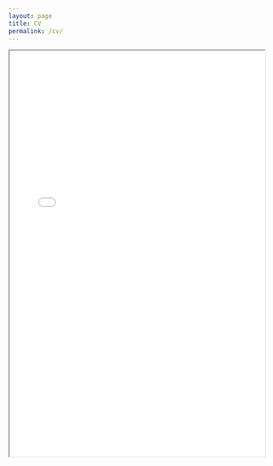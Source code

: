```yaml
---
layout: page
title: CV
permalink: /cv/
---
```


<iframe src="/cv.pdf" width="100%" height="800px">
</iframe>
